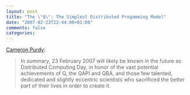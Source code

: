 ```yaml
---
layout: post
title: "The \"Q\": The Simplest Distributed Progamming Model"
date: "2007-02-23T22:44:00+01:00"
comments: false
categories: 
---
```


<p><a href="http://jroller.com/page/cpurdy?entry=the_q_the_simplest_distributed">Cameron Purdy</a>:</p>

<blockquote>
<p>In summary, 23 February 2007 will likely be known in the future as Distributed Computing Day, in honor of the vast potential achievements of Q, the QAPI and QBA, and those few talented, dedicated and slightly eccentric scientists who sacrificed the better part of their lives in order to create it.</p>
</blockquote>



